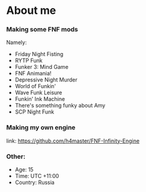 # About me

### Making some FNF mods

Namely:

* Friday Night Fisting
* RYTP Funk
* Funker 3: Mind Game
* FNF Animania!
* Depressive Night Murder
* World of Funkin'
* Wave Funk Leisure
* Funkin' Ink Machine
* There's something funky about Amy
* SCP Night Funk

### Making my own engine

link: https://github.com/h4master/FNF-Infinity-Engine

### Other:

* Age: 15
* Time: UTC +11:00
* Country: Russia
